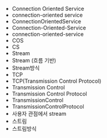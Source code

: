 ﻿

- Connection Oriented Service
- connection-oriented service
- ConnectionOrientedService
- Connection-Oriented-Service
- connection-oriented-service
- COS
- CS
- Stream
- Stream (흐름 기반)
- Stream방식
- TCP
- TCP(Transmission Control Protocol)
- Transmission Control 
- Transmission Control Protocol
- TransmissionControl 
- TransmissionControlProtocol
- 사용자 관점에서 stream
- 스트림
- 스트림방식
